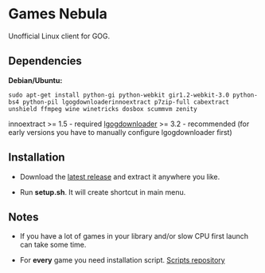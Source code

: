 # Games Nebula
Unofficial Linux client for GOG.

## Dependencies
**Debian/Ubuntu:**

    sudo apt-get install python-gi python-webkit gir1.2-webkit-3.0 python-bs4 python-pil lgogdownloaderinnoextract p7zip-full cabextract unshield ffmpeg wine winetricks dosbox scummvm zenity

innoextract >= 1.5 - required
[lgogdownloader](https://github.com/Sude-/lgogdownloader) >= 3.2 - recommended (for early versions you have to manually configure lgogdownloader first)
	
## Installation
- Download the [latest release](https://github.com/yancharkin/games_nebula/releases) and extract it anywhere you like.

- Run **setup.sh**. It will create shortcut in main menu.

## Notes
- If you have a lot of games in your library and/or slow CPU first launch can take some time.

- For **every** game you need installation script. [Scripts repository](https://github.com/yancharkin/games_nebula_goglib_scripts)
